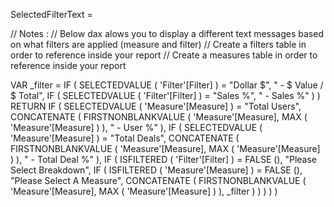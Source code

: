 SelectedFilterText = 


// Notes :
// Below dax alows you to display a different text messages based on what filters are applied (measure and filter)
// Create a filters table in order to reference inside your report
// Create a measures table in order to reference inside your report 

VAR _filter =
    IF (
        SELECTEDVALUE ( 'Filter'[Filter] ) = "Dollar $",
        " - $ Value / $ Total",
        IF ( SELECTEDVALUE ( 'Filter'[Filter] ) = "Sales %", " - Sales %" )
    )
RETURN
    IF (
        SELECTEDVALUE ( 'Measure'[Measure] ) = "Total Users",
        CONCATENATE (
            FIRSTNONBLANKVALUE ( 'Measure'[Measure], MAX ( 'Measure'[Measure] ) ),
            " - User %"
        ),
        IF (
        SELECTEDVALUE ( 'Measure'[Measure] ) = "Total Deals",
        CONCATENATE (
            FIRSTNONBLANKVALUE ( 'Measure'[Measure], MAX ( 'Measure'[Measure] ) ),
            " - Total Deal %"
        ),
        IF (
            ISFILTERED ( 'Filter'[Filter] ) = FALSE (),
            "Please Select Breakdown",
            IF (
                ISFILTERED ( 'Measure'[Measure] ) = FALSE (),
                "Please Select A Measure",
                CONCATENATE (
                    FIRSTNONBLANKVALUE ( 'Measure'[Measure], MAX ( 'Measure'[Measure] ) ),
                    _filter
                )
            )
        )
    )
    )
